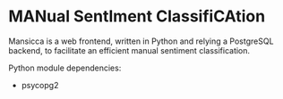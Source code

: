 # MANual SentIment ClassifiCAtion 

Mansicca is a web frontend, written in Python and relying a PostgreSQL backend, to facilitate an efficient manual sentiment classification.

Python module dependencies:

- psycopg2
